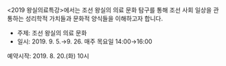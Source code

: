 <2019 왕실의료특강>에서는 조선 왕실의 의료 문화 탐구를 통해 조선 사회 일상을 관통하는 성리학적 가치들과 문화적 양식들을 이해하고자 합니다.
- 주제: 조선 왕실의 의료 문화
- 일시: 2019. 9. 5.→9. 26. 매주 목요일 14:00→16:00

예약시작: 2019. 8. 20.(화) 10시